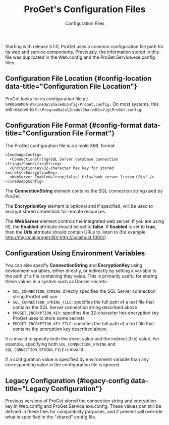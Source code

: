 ﻿---
title: ProGet's Configuration Files
subtitle: Configuration Files
keywords: proget, installation
---

Starting with release 5.1.0, ProGet uses a common configuration file path for its web and service components. Previously, the information stored in this file was duplicated in the Web.config and the ProGet.Service.exe.config files.

## Configuration File Location {#config-location data-title="Configuration File Location"}

ProGet looks for its configuration file at: ``%PROGRAMDATA%\Inedo\SharedConfig\ProGet.config.`` On most systems, this will resolve to `C:\ProgramData\Inedo\SharedConfig\ProGet.config`.

## Configuration File Format {#config-format data-title="Configuration File Format"}

The ProGet configuration file is a simple XML format:

```
<InedoAppConfig>
  <ConnectionString>SQL Server database connection string</ConnectionString>
  <EncryptionKey>32-character hex key for stored secrets</EncryptionKey>
  <WebServer Enabled="true/false" Urls="web server listen URLs" />
</InedoAppConfig>
```

The **ConnectionString** element contains the SQL connection string used by ProGet.

The **EncryptionKey** element is optional and if specified, will be used to encrypt stored credentials for remote resources.

The **WebServer** element controls the integrated web server. If you are using IIS, the **Enabled** attribute should be set to **false**. If **Enabled** is set to **true**, then the **Urls** attribute should contain URLs to listen to (for example <span style="display: inline;">http://my.local.proget:80/;http://localhost:1000/</span>).

## Configuration Using Environment Variables

You can also specify **ConnectionString** and **EncryptionKey** using envionment variables, either directly, or indirectly by setting a variable to the path of a file containing they value. This is primarily useful for storing these values in a system such as Docker secrets:
 - `SQL_CONNECTION_STRING`: directly specifies the SQL Server connection string ProGet will use
 - `SQL_CONNECTION_STRING_FILE`: specifies the full path of a text file that contains the SQL Server connection string described above
 - `PROGET_ENCRYPTION_KEY`: specifies the 32-character hex encryption key ProGet uses to store some secrets
 - `PROGET_ENCRYPTION_KEY_FILE`: specifies the full path of a text file that contains the encryption key described above

It is invalid to specify both the direct value and the indirect (file) value. For example, specifying both `SQL_CONNECTION_STRING` and `SQL_CONNECTION_STRING_FILE` is invalid.

If a configuration value is specified by environment variable than any corresponding value in the configuration file is ignored.

## Legacy Configuration {#legacy-config data-title="Legacy Configuration"}

Previous versions of ProGet stored the connection string and encryption key in Web.config and ProGet.Service.exe.config. These values can still be defined in these files for compatibility purposes, and if present will override what is specified in the "shared" config file.
